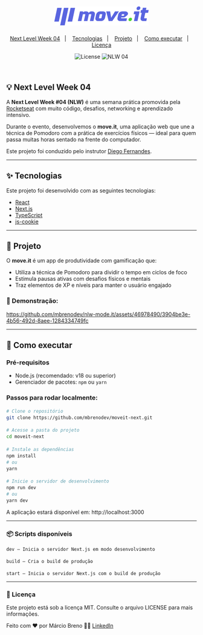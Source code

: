 <h1 align="center">
  <img alt="move.it" title="move.it" src=".github/logo.png" />
</h1>

<p align="center">
  <a href="#-next-level-week-04">Next Level Week 04</a>&nbsp;&nbsp;&nbsp;|&nbsp;&nbsp;&nbsp;
  <a href="#-tecnologias">Tecnologias</a>&nbsp;&nbsp;&nbsp;|&nbsp;&nbsp;&nbsp;
  <a href="#-projeto">Projeto</a>&nbsp;&nbsp;&nbsp;|&nbsp;&nbsp;&nbsp;
  <a href="#-como-executar">Como executar</a>&nbsp;&nbsp;&nbsp;|&nbsp;&nbsp;&nbsp;
  <a href="#-licença">Licença</a>
</p>

<p align="center">
  <img alt="License" src="https://img.shields.io/static/v1?label=license&message=MIT&color=8257E5&labelColor=000000">
  <img src="https://img.shields.io/static/v1?label=NLW&message=04&color=8257E5&labelColor=000000" alt="NLW 04" />
</p>

<br>

## 💡 Next Level Week 04

A **Next Level Week #04 (NLW)** é uma semana prática promovida pela [Rocketseat](https://rocketseat.com.br/formacao/fullstack) com muito código, desafios, networking e aprendizado intensivo.

Durante o evento, desenvolvemos o **move.it**, uma aplicação web que une a técnica de Pomodoro com a prática de exercícios físicos — ideal para quem passa muitas horas sentado na frente do computador.

Este projeto foi conduzido pelo instrutor [Diego Fernandes](https://github.com/diego3g).

---

## ✨ Tecnologias

Este projeto foi desenvolvido com as seguintes tecnologias:

- [React](https://reactjs.org)
- [Next.js](https://nextjs.org)
- [TypeScript](https://www.typescriptlang.org)
- [js-cookie](https://github.com/js-cookie/js-cookie)

---

## 📱 Projeto

O **move.it** é um app de produtividade com gamificação que:

- Utiliza a técnica de Pomodoro para dividir o tempo em ciclos de foco
- Estimula pausas ativas com desafios físicos e mentais
- Traz elementos de XP e níveis para manter o usuário engajado

### 🎥 Demonstração:

https://github.com/mbrenodev/nlw-mode.it/assets/46978490/3904be3e-4b56-492d-8aee-1284334749fc

---

## 🚀 Como executar

### Pré-requisitos

- Node.js (recomendado: v18 ou superior)
- Gerenciador de pacotes: `npm` ou `yarn`

### Passos para rodar localmente:

```bash
# Clone o repositório
git clone https://github.com/mbrenodev/moveit-next.git

# Acesse a pasta do projeto
cd moveit-next

# Instale as dependências
npm install
# ou
yarn

# Inicie o servidor de desenvolvimento
npm run dev
# ou
yarn dev
```

A aplicação estará disponível em: http://localhost:3000

---

### 📦 Scripts disponíveis

    dev – Inicia o servidor Next.js em modo desenvolvimento

    build – Cria o build de produção

    start – Inicia o servidor Next.js com o build de produção

---

### 📄 Licença

Este projeto está sob a licença MIT. Consulte o arquivo LICENSE para mais informações.

Feito com ♥ por Márcio Breno 👋🏻
[LinkedIn](https://www.linkedin.com/in/mbrenodev/)
